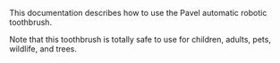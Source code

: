 This documentation describes how to use the Pavel automatic robotic
toothbrush.

Note that this toothbrush is totally safe to use for children,
adults, pets, wildlife, and trees.
